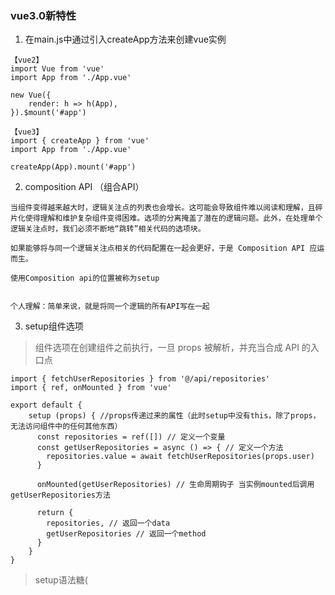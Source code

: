 ### vue3.0新特性
1. 在main.js中通过引入createApp方法来创建vue实例
```
【vue2】
import Vue from 'vue'
import App from './App.vue'

new Vue({
    render: h => h(App),
}).$mount('#app')

【vue3】
import { createApp } from 'vue'
import App from './App.vue'

createApp(App).mount('#app')
```

2. composition API （组合API）
```
当组件变得越来越大时，逻辑关注点的列表也会增长。这可能会导致组件难以阅读和理解，且碎片化使得理解和维护复杂组件变得困难。选项的分离掩盖了潜在的逻辑问题。此外，在处理单个逻辑关注点时，我们必须不断地“跳转”相关代码的选项块。

如果能够将与同一个逻辑关注点相关的代码配置在一起会更好，于是 Composition API 应运而生。

使用Composition api的位置被称为setup


个人理解：简单来说，就是将同一个逻辑的所有API写在一起

```

3. setup组件选项
>  组件选项在创建组件之前执行，一旦 props 被解析，并充当合成 API 的入口点
```
import { fetchUserRepositories } from '@/api/repositories'
import { ref, onMounted } from 'vue'

export default {
    setup (props) { //props传递过来的属性（此时setup中没有this，除了props，无法访问组件中的任何其他东西）
      const repositories = ref([]) // 定义一个变量
      const getUserRepositories = async () => { // 定义一个方法
        repositories.value = await fetchUserRepositories(props.user)
      }

      onMounted(getUserRepositories) // 生命周期钩子 当实例mounted后调用getUserRepositories方法

      return {
        repositories, // 返回一个data
        getUserRepositories // 返回一个method
      }
    }
}
```
> setup语法糖(<script setup>)
> 当组件可以使用组合API后，setup往往成为了唯一会用到的组件属性，因此利用语法糖简化setup的写法
```
<template>
  <button @click="inc">{{ count }}</button>
</template>

// Composition API
<script>
export default {
  setup() {
    const count = ref(0)
    const inc = () => count.value++

    return {
      count,
      inc,
    }
  },
}
</script>

// 使用了 Composition API 语法糖：
<script setup>
  import { ref } from 'vue'

  export const count = ref(0)
  export const inc = () => count.value++
</script>
```

4. 单文件组件状态驱动css变量（就是可以在css中引入组件的状态）(<style vars>)
```
<template>
  <div class="text">hello</div>
</template>

<script>
export default {
  data() {
    return {
      color: 'red'
    }
  }
}
</script>

<style vars="{ color }">
.text {
  color: var(--color);
}
</style>
```
5. 单文件组件 <style scoped> 现在可以包含全局规则或只针对插槽内容的规则：
> 也就是说如果style标签加了scoped，可以通过 深度选择器、插槽选择器、全局选择器 作用其他范围的样式
```
<style scoped>
/* deep selectors */
::v-deep(.foo) {}
/* shorthand */
:deep(.foo) {}

/* targeting slot content */
::v-slotted(.foo) {}
/* shorthand */
:slotted(.foo) {}

/* one-off global rule */
::v-global(.foo) {}
/* shorthand */
:global(.foo) {}
</style>
```
6. 全局和内部API已重构为可 tree-shakable
> 也就是下面这些API原本只能Vue.xxx来使用的，现在可以解构出来直接使用，从而获得最佳的文件大小；
> Vue.nextTick
> Vue.observable (用Vue.reactive替换)
> Vue.version
> Vue.compile
> Vue.set
> Vue.delete
```
【vue2】
// 全局 API Vue.nextTick() 不能tree-shaking
import Vue from 'vue'

Vue.nextTick(() => {
  // 一些和DOM有关的东西
})
【vue3】
import { nextTick } from 'vue'

nextTick(() => {
  // 一些和DOM有关的东西
})
```
7.  v-model
```
- 自定义v-model时，prop和事件默认名称已更改：
  prop: value -> modelValue
  event: input -> update:modelValue
- .sync和组件的model选项已移除，可用v-model作为替代
- 现在可以在同一个组件上使用多个 v-model 进行双向绑定；
- 现在可以自定义 v-model 修饰符
  比如自定义v-model.capitalize,绑定为字符串第一个字母的大写
```
8. <template v-for>上的key用法
```
【关于key】
-  vue3中v-if/v-else/v-else-if不建议使用key

- vue3中key应该被设置在template上

【关于v-if和v-for优先级】
- v-if  >  v-for 

【关于v-bind={object}的排序】
- 声明的顺序决定了它们如何合并
// 2.x中 id最终为red  3.x中 id为blue
<div id="red" v-bind="{ id: 'blue' }"></div>
```

9. 关于ref
```
【vue2】
从$refs中获取的相应属性会是一个ref数组
【vue3】
将ref绑定到一个更灵活的函数上 (ele) => { ...//保存ele的操作 }：
template:
<div v-for="item in list" :ref="setItemRef"></div>

script:
import { ref, onBeforeUpdate, onUpdated } from 'vue'
export default {
  setup() {
    let itemRefs = []
    const setItemRef = el => {
      itemRefs.push(el)
    }
    onBeforeUpdate(() => {
      itemRefs = []
    })
    onUpdated(() => {
      console.log(itemRefs)
    })
    return {
      itemRefs,
      setItemRef
    }
  }
}

```